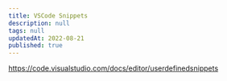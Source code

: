 ```yaml
---
title: VSCode Snippets
description: null
tags: null
updatedAt: 2022-08-21
published: true
---
```


https://code.visualstudio.com/docs/editor/userdefinedsnippets


